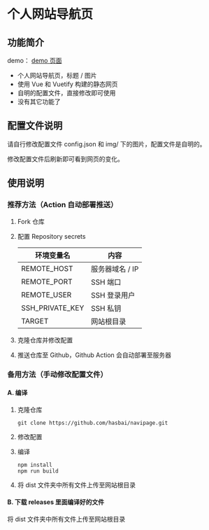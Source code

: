 # 个人网站导航页

## 功能简介

demo： [demo 页面](https://www.salve.cf)

- 个人网站导航页，标题 / 图片 
- 使用 Vue 和 Vuetify 构建的静态网页
- 自明的配置文件，直接修改即可使用
- 没有其它功能了

## 配置文件说明

请自行修改配置文件 config.json 和 img/ 下的图片，配置文件是自明的。

修改配置文件后刷新即可看到网页的变化。

## 使用说明

### 推荐方法（Action 自动部署推送）

1. Fork 仓库

2. 配置 Repository secrets

   | 环境变量名      | 内容            |
   | --------------- | --------------- |
   | REMOTE_HOST     | 服务器域名 / IP |
   | REMOTE_PORT     | SSH 端口        |
   | REMOTE_USER     | SSH 登录用户    |
   | SSH_PRIVATE_KEY | SSH 私钥        |
   | TARGET          | 网站根目录      |

3. 克隆仓库并修改配置

4. 推送仓库至 Github，Github Action 会自动部署至服务器

### 备用方法（手动修改配置文件）

#### A. 编译

1. 克隆仓库

   ```
   git clone https://github.com/hasbai/navipage.git
   ```

2. 修改配置

3. 编译

    ```
    npm install
    npm run build
    ```
4. 将 dist 文件夹中所有文件上传至网站根目录
#### B. 下载 releases 里面编译好的文件
将 dist 文件夹中所有文件上传至网站根目录
